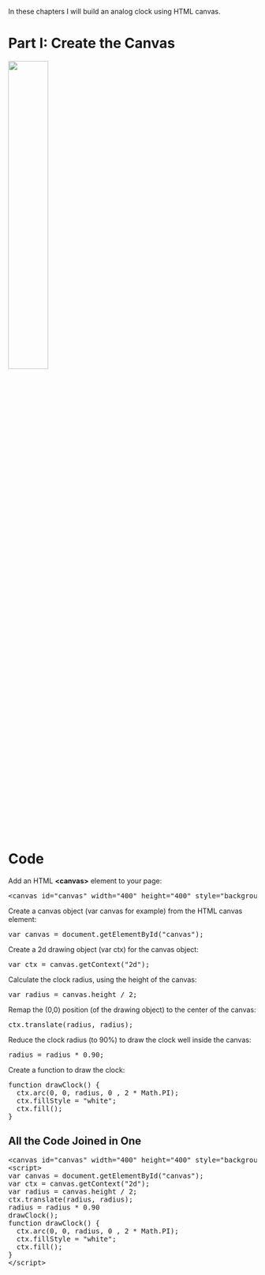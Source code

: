 In these chapters I will build an analog clock using HTML canvas.
<h1>Part I: Create the Canvas</h1>
<img src="https://i.imgur.com/O8zlGN8.jpg" width="40%">
<h1>Code</h1>
Add an HTML <b>&lt;canvas&gt;</b> element to your page:
<pre>&lt;canvas id="canvas" width="400" height="400" style="background-color:#333"&gt;&lt;/canvas&gt;</pre>
Create a canvas object (var canvas for example) from the HTML canvas element:
<pre>var canvas = document.getElementById("canvas");</pre>
Create a 2d drawing object (var ctx) for the canvas object:
<pre>var ctx = canvas.getContext("2d");</pre>
Calculate the clock radius, using the height of the canvas:
<pre>var radius = canvas.height / 2;</pre>
Remap the (0,0) position (of the drawing object) to the center of the canvas:
<pre>ctx.translate(radius, radius);</pre>
Reduce the clock radius (to 90%) to draw the clock well inside the canvas:
<pre>radius = radius * 0.90;</pre>
Create a function to draw the clock:
<pre>
function drawClock() {
  ctx.arc(0, 0, radius, 0 , 2 * Math.PI);
  ctx.fillStyle = "white";
  ctx.fill();
}
</pre>
<h2>All the Code Joined in One</h2>
<pre>
&lt;canvas id="canvas" width="400" height="400" style="background-color:#333"&gt;&lt;/canvas&gt;
&lt;script&gt;
var canvas = document.getElementById("canvas");
var ctx = canvas.getContext("2d");
var radius = canvas.height / 2;
ctx.translate(radius, radius);
radius = radius * 0.90
drawClock();
function drawClock() {
  ctx.arc(0, 0, radius, 0 , 2 * Math.PI);
  ctx.fillStyle = "white";
  ctx.fill();
}
&lt;/script&gt;
</pre>
